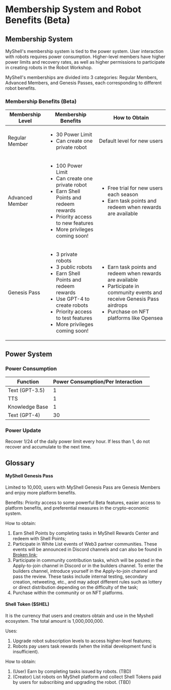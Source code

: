 # Membership System and Robot Benefits (Beta)

## Membership System

MyShell's membership system is tied to the power system. User interaction with robots requires power consumption. Higher-level members have higher power limits and recovery rates, as well as higher permissions to participate in creating robots in the Robot Workshop.

MyShell's memberships are divided into 3 categories: Regular Members, Advanced Members, and Genesis Passes, each corresponding to different robot benefits.

### Membership Benefits (Beta)

| Membership Level | Membership Benefits                                                                                                             | How to Obtain                                                                                       |
| ---------------- | ------------------------------------------------------------------------------------------------------------------------------ | -------------------------------------------------------------------------------------------------- |
| Regular Member   | <ul><li>30 Power Limit</li><li>Can create one private robot</li></ul>                                                           | Default level for new users                                                                        |
| Advanced Member  | <ul><li>100 Power Limit</li><li>Can create one private robot</li><li>Earn Shell Points and redeem rewards</li><li>Priority access to new features</li><li>More privileges coming soon!</li></ul> | <ul><li>Free trial for new users each season</li><li>Earn task points and redeem when rewards are available</li></ul> |
| Genesis Pass     | <ul><li>3 private robots</li><li>3 public robots</li><li>Earn Shell Points and redeem rewards</li><li>Use GPT-4 to create robots</li><li>Priority access to test features</li><li>More privileges coming soon!</li></ul> | <ul><li>Earn task points and redeem when rewards are available</li><li>Participate in community events and receive Genesis Pass airdrops</li><li>Purchase on NFT platforms like Opensea</li></ul> |

## Power System

### Power Consumption

<table><thead><tr><th>Function</th><th>Power Consumption/Per Interaction</th><th data-hidden></th></tr></thead><tbody><tr><td>Text (GPT-3.5)</td><td>1</td><td></td></tr><tr><td>TTS</td><td>1</td><td></td></tr><tr><td>Knowledge Base</td><td>1</td><td></td></tr><tr><td>Text (GPT-4)</td><td>30</td><td></td></tr></tbody></table>

### Power Update

Recover 1/24 of the daily power limit every hour. If less than 1, do not recover and accumulate to the next time.

## Glossary

#### MyShell Genesis Pass

Limited to 10,000, users with MyShell Genesis Pass are Genesis Members and enjoy more platform benefits.

Benefits: Priority access to some powerful Beta features, easier access to platform benefits, and preferential measures in the crypto-economic system.

How to obtain:

1. Earn Shell Points by completing tasks in MyShell Rewards Center and redeem with Shell Points;
2. Participate in White List events of Web3 partner communities. These events will be announced in Discord channels and can also be found in [Broken link](broken-reference "mention");
3. Participate in community contribution tasks, which will be posted in the Apply-to-join channel in Discord or in the builders channel. To enter the builders channel, introduce yourself in the Apply-to-join channel and pass the review. These tasks include internal testing, secondary creation, retweeting, etc., and may adopt different rules such as lottery or direct distribution depending on the difficulty of the task;
4. Purchase within the community or on NFT platforms.

#### Shell Token ($SHEL)

It is the currency that users and creators obtain and use in the Myshell ecosystem. The total amount is 1,000,000,000.

Uses:

1. Upgrade robot subscription levels to access higher-level features;
2. Robots pay users task rewards (when the initial development fund is insufficient).

How to obtain:

1. (User) Earn by completing tasks issued by robots. (TBD)
2. (Creator) List robots on MyShell platform and collect Shell Tokens paid by users for subscribing and upgrading the robot. (TBD)